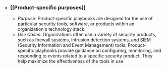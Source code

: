 - ### [[Product-specific purposes]]
	- _Purpose_: Product-specific playbooks are designed for the use of particular security tools, software, or products within an organization's technology stack.
	- _Use Cases_: Organizations often use a variety of security products, such as firewall systems, intrusion detection systems, and SIEM (Security Information and Event Management) tools. Product-specific playbooks provide guidance on configuring, monitoring, and responding to events related to a specific security product. They help maximize the effectiveness of the tools in use.
